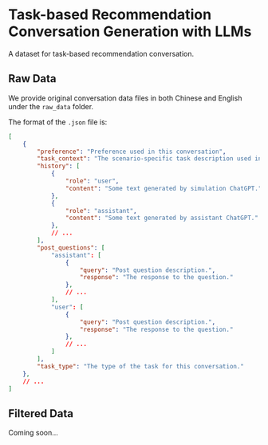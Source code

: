 # Task-based Recommendation Conversation Generation with LLMs

A dataset for task-based recommendation conversation.

## Raw Data

We provide original conversation data files in both Chinese and English under the `raw_data` folder.

The format of the `.json` file is:
```json
[
    {
        "preference": "Preference used in this conversation",
        "task_context": "The scenario-specific task description used in this conversation",
        "history": [
            {
                "role": "user",
                "content": "Some text generated by simulation ChatGPT."
            },
            {
                "role": "assistant",
                "content": "Some text generated by assistant ChatGPT."
            },
            // ...
        ],
        "post_questions": [
            "assistant": [
                {
                    "query": "Post question description.",
                    "response": "The response to the question."
                },
                // ...
            ],
            "user": [
                {
                    "query": "Post question description.",
                    "response": "The response to the question."
                },
                // ...
            ]
        ],
        "task_type": "The type of the task for this conversation."
    },
    // ...
]
```

## Filtered Data

Coming soon...
